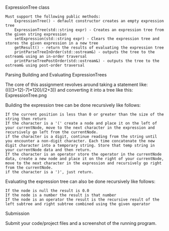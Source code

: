 ExpressionTree class

    Must support the following public methods:
        ExpressionTree() - default constructor creates an empty expression tree
        ExpressionTree(std::string expr) - Creates an expression tree from the given string expression
        setExpression(std::string expr) - Clears the expression tree and stores the given expression in a new tree
        getResult() - return the results of evaluating the expression tree
        printParseTreeInOrder(std::ostream&) - outputs the tree to the ostream& using an in-order traversal
        printParseTreePostOrder(std::ostream&) - outputs the tree to the ostream& using post-order traversal


Parsing Building and Evaluating ExpressionTrees

The core of this assignment revolves around taking a statement like: ((((3+12)-7)*120)/(2+3)) and converting it into a tree like this: ExpressionTree.png

Building the expression tree can be done recursively like follows:

    If the current position is less than 0 or greater than the size of the string then return
    If the character is a '(' create a node and place it on the left of your currentNode, move to the next character in the expression and recursively go left from the currentNode.
    if the character is a digit, continue reading from the string until you encounter a non-digit character. Each time concatenate the new digit character into a temporary string. Store that temp string in your currentNode data and then return.
    If the character is an operator store the operator in the currentNode data, create a new node and place it on the right of your currentNode, move to the next character in the expression and recursively go right from the currentNode.
    if the character is a ')', just return.

Evaluating the expression tree can also be done recursively like follows:

    If the node is null the result is 0.0
    If the node is a number the result is that number
    If the node is an operator the result is the recursive result of the left subtree and right subtree combined using the given operator

Submission

Submit your code/project files and a screenshot of the running program.